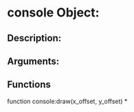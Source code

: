 console Object:
===
Description:
---

Arguments:
---

Functions
---
function console:draw(x_offset, y_offset)
* 
